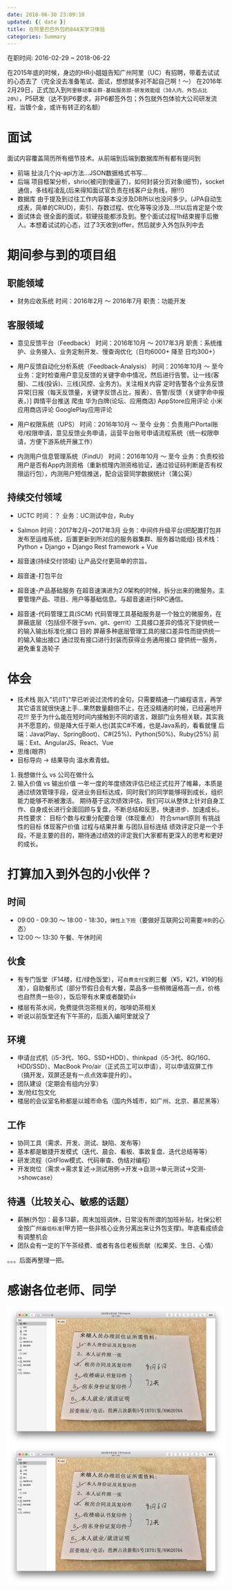 ```yaml
---
date: 2018-06-30 23:09:10
updated: {{ date }}
title: 在阿里巴巴外包的844天学习体验
categories: Summary
---
```


在职时间: 2016-02-29 ~ 2018-06-22

在2015年底的时候，身边的HR小姐姐告知广州阿里（UC）有招聘，带着去试试的心态去了（完全没去准备笔试、面试，想想就多对不起自己啊！～）
在2016年2月29日，正式加入到`阿里移动事业群-基础服务部-研发效能组（30人内、外包占比20%）`，P5研发（达不到P6要求，非P6都签外包；外包就外包体验大公司研发流程，当镀个金，或许有转正的名额）

<!-- more -->

# 面试 
面试内容覆盖简历所有细节技术。从前端到后端到数据库所有都有提问到
- 前端
扯淡几个jq-api方法...JSON数据格式书写...
- 后端
项目框架分析，shrio(被问到傻逼了)，如何封装分页对象(细节)，socket通信，多线程凌乱(后来得知面试官负责在线客户业务线，擦!!!)
- 数据库
由于提及到过往工作内容基本没涉及DB所以也没问多少。(JPA自动生成表，简单的CRUD)，索引、存数过程、优化等等没涉及...!!!以后肯定是个坎
- 面试体会
很全面的面试，软硬技能都涉及到。整个面试过程1h结束握手后撤人。本想着试试的心态，过了3天收到offer，然后就步入外包队列中去

# 期间参与到的项目组
## 职能领域
- 财务应收系统
时间：2016年2月 ～ 2016年7月
职责：功能开发

## 客服领域
- 意见反馈平台（Feedback）
时间：2016年10月 ～ 2017年3月
职责：系统维护、业务接入、业务定制开发、慢查询优化（日均6000+ 降至 日均300+）

- 用户反馈自动化分析系统（Feedback-Analysis）
时间：2016年10月 ～ 至今
业务：定时检查用户意见反馈的关键字命中情况，然后进行告警。让一线(客服)、二线(投诉)、三线(风控、业务方)。关注相关内容
定时告警各个业务反馈异常[日报（每天反馈量，关键字反馈占比，报表）、告警/反馈（关键字命中报表，）]
舆情平台推送
爬虫
华为白牌(论坛、应用商店)
AppStore应用评论
小米应用商店评论
GooglePlay应用评论

- 用户权限系统（UPS）
时间：2016年10月 ～ 至今
业务：负责用户Portal账号/权限申请，意见反馈业务申请，运营平台账号申请流程系统（统一权限申请，方便下游系统开展工作）

- 内测用户信息管理系统（FindU）
时间：2016年10月 ～ 至今
业务：负责校验用户是否有App内测资格（重新梳理内测资格验证，通过验证码判断是否有权限运行包），内测用户短信推送，配合运营同学数据统计（蒲公英）

## 持续交付领域
- UCTC
时间：？
业务：UC测试中台，Ruby
- Salmon
时间：2017年2月~2017年3月
业务：中间件升级平台(把配置打包并发布至运维系统，后置更新到所对应的服务器集群、服务器功能组)
技术栈：Python + Django + Django Rest framework + Vue

- 超音速(持续交付领域)
让产品交付更简单的宗旨。

- 超音速-打包平台

- 超音速-产品基础服务
在超音速演进为2.0架构的时候，拆分出来的微服务。主要管理产品、项目、用户等基础信息。与超音速进行RPC通信。

- 超音速-代码管理工具(SCM)
代码管理工具基础服务是一个独立的微服务，在屏蔽底层（包括但不限于svn、git、gerrit）工具接口差异的情况下提供统一的输入输出标准化接口
目的
屏蔽多种底层管理工具的接口差异性而提供统一的输入输出接口
通过现有接口进行封装而获得业务通用接口
提供统一服务，避免重复造轮子





# 体会
- 技术栈
刚入"坑(IT)"早已听说过流传的金句，只需要精通一门编程语言，再学其它语言就很快速上手…果然数量翻倍不止，在还没精通的时候，已经遍地开花!!! 至于为什么能在短时间内接触到不同的语言，跟部门业务相关联，其实我并不愿意的，但是降大任于斯人也(其实C#不难，也是Java系的，看看就懂
后端：Java(Play、SpringBoot)、C#(25%)、Python(50%)、Ruby(25%)
前端：Ext、AngularJS、React、Vue
- 思维(眼界)
- 目标导向 -> 结果导向
温水煮青蛙。
1. 我想做什么 vs 公司在做什么
2. 输入价值 vs 输出价值
一年一度的年度绩效评估已经正式拉开了帷幕，本质是通过绩效管理手段，促进业务目标达成，同时我们的同学能够得到成长，组织能力能够不断被激活。
期待基于这次绩效评估，我们可以从整体上针对自身工作、自身成长进行全面回顾与复盘，不断总结和反思，快速进步、加速成长。
共性要求：
目标个数与权重分配要合理（体现重点）
符合smart原则
有挑战性的目标
体现客户价值
过程与结果并重
与团队目标连结
绩效评定只是一个手段，不是主要的目的，期待通过绩效的评定我们大家都有更深入的思考和更好的成长。




# 打算加入到外包的小伙伴？
## 时间
- 09:00 - 09:30 ～ 18:00 - 18:30，`弹性上下班`（要做好互联网公司需要`冲刺`的心态）
- 12:00 ～ 13:30 午餐、午休时间

## 伙食
- 有专门饭堂（F14楼，红/绿色饭堂），可`自费支付宝`刷三餐（¥5，¥21，¥19的标准），自助餐形式（部分节假日会有大餐，菜品多一些稍微逼格高一点，价格也自然贵一些😢），饭后带有水果或者酸奶👍
- 楼层有茶水间，免费提供泡茶相关的，咖啡奶茶相关
- 听说以前饭堂还有下午茶的，后面入编阿里就没了

## 环境
- 申请台式机（i5-3代、16G、SSD+HDD）、thinkpad（i5-3代、8G/16G、HDD/SSD）、MacBook Pro/air（正式员工可以申请），可以申请双屏工作（搞开发，双屏还是有一点点效率提升的）。
- 团队建设（定期会有组内分享）
- 发/抢红包文化
- 楼层的会议室名称都是以城市命名（国内外城市，如广州、北京、慕尼黑等）

## 工作
- 协同工具（需求、开发、测试、缺陷、发布等）
- 基本都是敏捷开发模式（迭代、晨会、看板、事故复盘、迭代总结等等）
- 研发流程（GitFlow模式、代码审查、伪结对编程）
- 开发岗位（需求->需求复述->测试用例->开发->自测->单元测试->交测->showcase）

## 待遇（比较关心、敏感的话题）
- 薪酬(外包)：最多13薪，周末加班调休，日常没有所谓的加班补贴，社保公积金按广州`最低标准`(甲方把一些非核心业务分离出来让外包支撑)。年底看成绩会有调整机会
- 团队会有一定的下午茶经费、或者有各位老板贡献（松果奖、生日、心情）



。。。后面再整理一把。





# 感谢各位老师、同学
![tips](/uploads/posts/other/Snip20180227_1.png)
![tips](/uploads/posts/other/Snip20180227_1.png)
